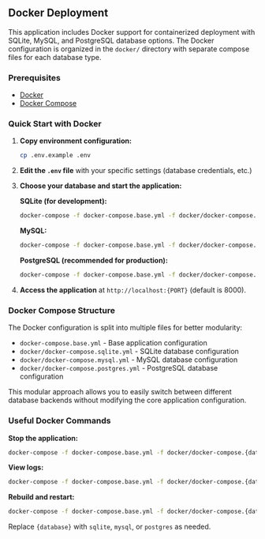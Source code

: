 ## Docker Deployment

This application includes Docker support for containerized deployment with SQLite, MySQL, and PostgreSQL database options. The Docker configuration is organized in the `docker/` directory with separate compose files for each database type.

### Prerequisites

- [Docker](https://docs.docker.com/get-docker/)
- [Docker Compose](https://docs.docker.com/compose/install/)

### Quick Start with Docker

1. **Copy environment configuration:**

   ```bash
   cp .env.example .env
   ```

2. **Edit the `.env` file** with your specific settings (database credentials, etc.)

3. **Choose your database and start the application:**

   **SQLite (for development):**

   ```bash
   docker-compose -f docker-compose.base.yml -f docker/docker-compose.sqlite.yml up -d
   ```

   **MySQL:**

   ```bash
   docker-compose -f docker-compose.base.yml -f docker/docker-compose.mysql.yml up -d
   ```

   **PostgreSQL (recommended for production):**

   ```bash
   docker-compose -f docker-compose.base.yml -f docker/docker-compose.postgres.yml up -d
   ```

4. **Access the application** at `http://localhost:{PORT}` (default is 8000).

### Docker Compose Structure

The Docker configuration is split into multiple files for better modularity:

- `docker-compose.base.yml` - Base application configuration
- `docker/docker-compose.sqlite.yml` - SQLite database configuration
- `docker/docker-compose.mysql.yml` - MySQL database configuration
- `docker/docker-compose.postgres.yml` - PostgreSQL database configuration

This modular approach allows you to easily switch between different database backends without modifying the core application configuration.

### Useful Docker Commands

**Stop the application:**

```bash
docker-compose -f docker-compose.base.yml -f docker/docker-compose.{database}.yml down
```

**View logs:**

```bash
docker-compose -f docker-compose.base.yml -f docker/docker-compose.{database}.yml logs -f
```

**Rebuild and restart:**

```bash
docker-compose -f docker-compose.base.yml -f docker/docker-compose.{database}.yml up -d --build
```

Replace `{database}` with `sqlite`, `mysql`, or `postgres` as needed.
